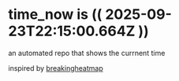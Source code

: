 # time_now is (( 2025-09-23T22:15:00.664Z ))

an automated repo that shows the currnent time

inspired by [breakingheatmap](https://github.com/breakingheatmap/breakingheatmap)